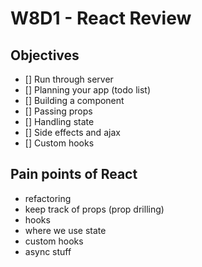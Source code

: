 # W8D1 - React Review

## Objectives
- [] Run through server
- [] Planning your app (todo list)
- [] Building a component
- [] Passing props
- [] Handling state
- [] Side effects and ajax
- [] Custom hooks

## Pain points of React
- refactoring
- keep track of props (prop drilling)
- hooks
- where we use state
- custom hooks
- async stuff
